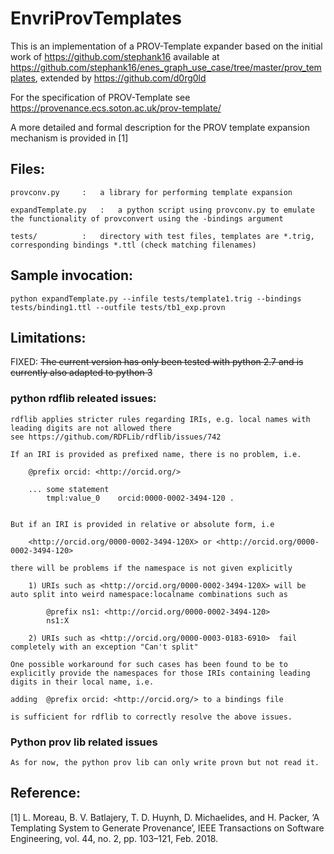 # EnvriProvTemplates

This is an implementation of a PROV-Template expander based on the initial work of https://github.com/stephank16 available at https://github.com/stephank16/enes_graph_use_case/tree/master/prov_templates, extended by https://github.com/d0rg0ld


For the specification of PROV-Template see https://provenance.ecs.soton.ac.uk/prov-template/

A more detailed and formal description for the PROV template expansion mechanism is provided in [1]


## Files:

	provconv.py		: 	a library for performing template expansion

	expandTemplate.py	:	a python script using provconv.py to emulate the functionality of provconvert using the -bindings argument

	tests/			:	directory with test files, templates are *.trig, corresponding bindings *.ttl (check matching filenames)

## Sample invocation: 

	python expandTemplate.py --infile tests/template1.trig --bindings tests/binding1.ttl --outfile tests/tb1_exp.provn

## Limitations:

FIXED: ~~The current version has only been tested with python 2.7 and is currently also adapted to python 3~~

### python rdflib releated issues:

	rdflib applies stricter rules regarding IRIs, e.g. local names with leading digits are not allowed there
	see https://github.com/RDFLib/rdflib/issues/742

	If an IRI is provided as prefixed name, there is no problem, i.e.

		@prefix orcid: <http://orcid.org/> 

		... some statement
			tmpl:value_0	orcid:0000-0002-3494-120 .


	But if an IRI is provided in relative or absolute form, i.e

		<http://orcid.org/0000-0002-3494-120X> or <http://orcid.org/0000-0002-3494-120>

	there will be problems if the namespace is not given explicitly

		1) URIs such as <http://orcid.org/0000-0002-3494-120X> will be auto split into weird namespace:localname combinations such as

			@prefix ns1: <http://orcid.org/0000-0002-3494-120> 
			ns1:X

		2) URIs such as <http://orcid.org/0000-0003-0183-6910>  fail completely with an exception "Can't split"

	One possible workaround for such cases has been found to be to explicitly provide the namespaces for those IRIs containing leading digits in their local name, i.e.

	adding  @prefix orcid: <http://orcid.org/> to a bindings file

	is sufficient for rdflib to correctly resolve the above issues.

### Python prov lib related issues

	As for now, the python prov lib can only write provn but not read it. 

## Reference:

[1] L. Moreau, B. V. Batlajery, T. D. Huynh, D. Michaelides, and H. Packer, ‘A Templating System to Generate Provenance’, IEEE Transactions on Software Engineering, vol. 44, no. 2, pp. 103–121, Feb. 2018.

